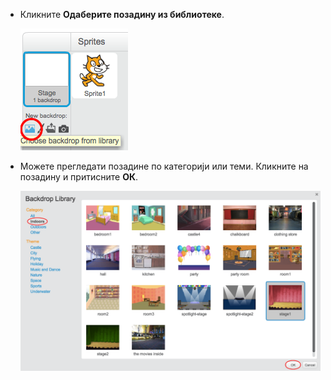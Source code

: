 + Кликните **Одаберите позадину из библиотеке**.
    
    ![сцреенсхот](images/stage-choose.png)

+ Можете прегледати позадине по категорији или теми. Кликните на позадину и притисните **ОК**.
    
    ![сцреенсхот](images/backdrop.png)